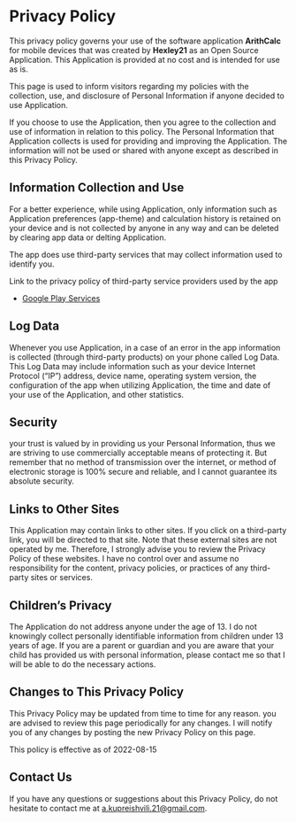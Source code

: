 # **Privacy Policy**
 
This privacy policy governs your use of the software application **ArithCalc** for mobile devices that was created by **Hexley21** as an Open Source Application. This Application is provided at no cost and is intended for use as is.

This page is used to inform visitors regarding my policies with the collection, use, and disclosure of Personal Information if anyone decided to use Application.

If you choose to use the Application, then you agree to the collection and use of information in relation to this policy. The Personal Information that Application collects is used for providing and improving the Application. The information will not be used or shared with anyone except as described in this Privacy Policy.

## **Information Collection and Use**

For a better experience, while using Application, only information such as Application preferences (app-theme) and calculation history is retained on your device and is not collected by anyone in any way and can be deleted by clearing app data or delting Application.

The app does use third-party services that may collect information used to identify you.

Link to the privacy policy of third-party service providers used by the app

*   [Google Play Services](https://www.google.com/policies/privacy/)

## **Log Data**

Whenever you use Application, in a case of an error in the app information is collected (through third-party products) on your phone called Log Data. This Log Data may include information such as your device Internet Protocol (“IP”) address, device name, operating system version, the configuration of the app when utilizing Application, the time and date of your use of the Application, and other statistics.

## **Security**

your trust is valued by in providing us your Personal Information, thus we are striving to use commercially acceptable means of protecting it. But remember that no method of transmission over the internet, or method of electronic storage is 100% secure and reliable, and I cannot guarantee its absolute security.

## **Links to Other Sites**

This Application may contain links to other sites. If you click on a third-party link, you will be directed to that site. Note that these external sites are not operated by me. Therefore, I strongly advise you to review the Privacy Policy of these websites. I have no control over and assume no responsibility for the content, privacy policies, or practices of any third-party sites or services.

## **Children’s Privacy**

The Application do not address anyone under the age of 13. I do not knowingly collect personally identifiable information from children under 13 years of age. If you are a parent or guardian and you are aware that your child has provided us with personal information, please contact me so that I will be able to do the necessary actions.

## **Changes to This Privacy Policy**

This Privacy Policy may be updated from time to time for any reason. you are advised to review this page periodically for any changes. I will notify you of any changes by posting the new Privacy Policy on this page.

This policy is effective as of 2022-08-15

## **Contact Us**

If you have any questions or suggestions about this Privacy Policy, do not hesitate to contact me at a.kupreishvili.21@gmail.com.